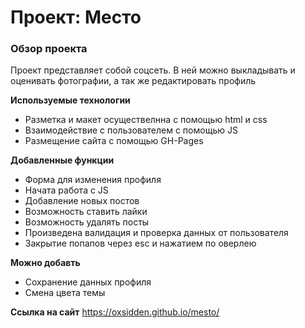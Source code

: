 # Проект: Место

### Обзор проекта

Проект представляет собой соцсеть. В ней можно выкладывать и оценивать фотографии, а так же редактировать профиль

**Используемые технологии**

* Разметка и макет осуществелнна с помощью html и css
* Взаимодействие с пользователем с помощью JS 
* Размещение сайта с помощью GH-Pages

**Добавленные функции**

* Форма для изменения профиля
* Начата работа с JS
* Добавление новых постов
* Возможность ставить лайки
* Возможность удалять посты
* Произведена валидация и проверка данных от пользователя
* Закрытие попапов через esc и нажатием по оверлею

**Можно добавть**

* Сохранение данных профиля
* Смена цвета темы

**Ссылка на сайт**
https://oxsidden.github.io/mesto/

